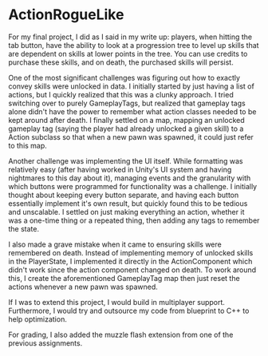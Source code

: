 # ActionRogueLike

For my final project, I did as I said in my write up: players, when hitting the tab button, have the ability to look at a progression tree to level up skills that are dependent
on skills at lower points in the tree. You can use credits to purchase these skills, and on death, the purchased skills will persist.

One of the most significant challenges was figuring out how to exactly convey skills were unlocked in data. I initially started by just having a list of actions, but I quickly
realized that this was a clunky approach. I tried switching over to purely GameplayTags, but realized that gameplay tags alone didn't have the power to remember what action 
classes needed to be kept around after death. I finally settled on a map, mapping an unlocked gameplay tag (saying the player had already unlocked a given skill) to a Action 
subclass so that when a new pawn was spawned, it could just refer to this map.

Another challenge was implementing the UI itself. While formatting was relatively easy (after having worked in Unity's UI system and having nightmares to this day about it), 
managing events and the granularity with which buttons were programmed for functionality was a challenge. I initially thought about keeping every button separate, and having each 
button essentially implement it's own result, but quickly found this to be tedious and unscalable. I settled on just making everything an action, whether it was a one-time thing 
or a repeated thing, then adding any tags to remember the state.

I also made a grave mistake when it came to ensuring skills were remembered on death. Instead of implementing memory of unlocked skills in the PlayerState, I implemented it
directly in the ActionComponent which didn't work since the action component changed on death. To work around this, I create the aforementioned GameplayTag map then just reset
the actions whenever a new pawn was spawned.

If I was to extend this project, I would build in multiplayer support. Furthermore, I would try and outsource my code from blueprint to C++ to help optimization.

For grading, I also added the muzzle flash extension from one of the previous assignments.
